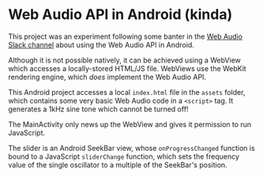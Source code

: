 # Web Audio API in Android (kinda)

This project was an experiment following some banter in the [Web Audio Slack channel](http://web-audio.slack.com) about using the Web Audio API in Android.

Although it is not possible natively, it can be achieved using a WebView which accesses a locally-stored HTML/JS file. WebViews use the WebKit rendering engine, which *does* implement the Web Audio API.

This Android project accesses a local `index.html` file in the `assets` folder, which contains some very basic Web Audio code in a `<script>` tag. It generates a 1kHz sine tone which cannot be turned off!

The MainActivity only news up the WebView and gives it permission to run JavaScript.

The slider is an Android SeekBar view, whose `onProgressChanged` function is bound to a JavaScript `sliderChange` function, which sets the frequency value of the single oscillator to a multiple of the SeekBar's position.



